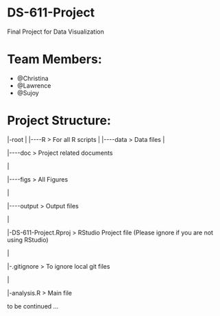# DS-611-Project
Final Project for Data Visualization

# Team Members:
* @Christina
* @Lawrence
* @Sujoy

# Project Structure:


|-root
|
|----R       > For all R scripts
|
|----data    > Data files
|

|----doc     > Project related documents

|

|----figs    > All Figures 

|

|----output  > Output files

|

|-DS-611-Project.Rproj > RStudio Project file (Please ignore if you are not using RStudio)

|

|-.gitignore > To ignore local git files

|

|-analysis.R > Main file 




to be continued ...
